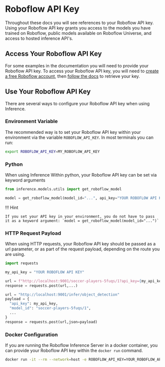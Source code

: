 # Roboflow API Key

Throughout these docs you will see references to your Roboflow API key. Using your Roboflow API key grants you access to the models you have trained on Roboflow, public models available on Roboflow Universe, and access to hosted inference API's.

## Access Your Roboflow API Key

For some examples in the documentation you will need to provide your Roboflow API key. To access your Roboflow API key, you will need to [create a free Roboflow account](https://app.roboflow.com), then [follow the docs](https://docs.roboflow.com/api-reference/authentication) to retrieve your key.

## Use Your Roboflow API Key

There are several ways to configure your Roboflow API key when using Inference.

### Environment Variable

The recommended way is to set your Roboflow API key within your environment via the variable `ROBOFLOW_API_KEY`. In most terminals you can run:

```bash
export ROBOFLOW_API_KEY=MY_ROBOFLOW_API_KEY
```

### Python

When using Inference Within python, your Roboflow API key can be set via keyword arguments

```python
from inference.models.utils import get_roboflow_model

model = get_roboflow_model(model_id="...", api_key="YOUR ROBOFLOW API KEY")
```

!!! Hint

    If you set your API key in your environment, you do not have to pass it as a keyword argument: `model = get_roboflow_model(model_id="...")`

### HTTP Request Payload

When using HTTP requests, your Roboflow API key should be passed as a url parameter, or as part of the request payload, depending on the route you are using.

```python
import requests

my_api_key = "YOUR ROBOFLOW API KEY"

url = f"http://localhost:9001/soccer-players-5fuqs/1?api_key={my_api_key}"
response = requests.post(url,...)

url = "http://localhost:9001/infer/object_detection"
payload = {
  "api_key": my_api_key,
  "model_id": "soccer-players-5fuqs/1",
  ...
}
response = requests.post(url,json=payload)
```

### Docker Configuration

If you are running the Roboflow Inference Server in a docker container, you can provide your Roboflow API key within the `docker run` command.

```bash
docker run -it --rm --network=host -e ROBOFLOW_API_KEY=YOUR_ROBOFLOW_API_KEY roboflow/roboflow-inference-server-cpu:latest
```
